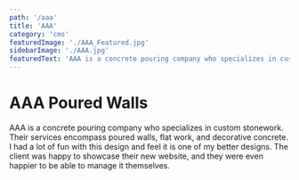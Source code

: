 ```yaml
---
path: '/aaa'
title: 'AAA'
category: 'cms'
featuredImage: './AAA_Featured.jpg'
sidebarImage: './AAA.jpg'
featuredText: 'AAA is a concrete pouring company who specializes in custom stonework.'
---
```


# AAA Poured Walls

AAA is a concrete pouring company who specializes in custom stonework. Their services encompass poured walls, flat work, and decorative concrete. I had a lot of fun with this design and feel it is one of my better designs. The client was happy to showcase their new website, and they were even happier to be able to manage it themselves.
